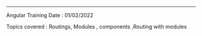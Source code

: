 -----------------------------------------------------------------
Angular Training 
Date : 01/02/2022

Topics covered :  Routings, Modules , components ,Routing with modules
